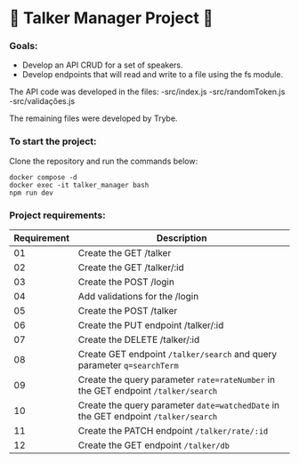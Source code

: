 # :microphone: Talker Manager Project :microphone:

### Goals:
- Develop an API CRUD for a set of speakers.
- Develop endpoints that will read and write to a file using the fs module.

The API code was developed in the files:
-src/index.js
-src/randomToken.js
-src/validações.js

The remaining files were developed by Trybe.

### To start the project:
Clone the repository and run the commands below:
```
docker compose -d
docker exec -it talker_manager bash
npm run dev
```
### Project requirements:
| Requirement | Description |
|-----------|-----------|
| 01 | Create the GET /talker |
| 02 | Create the GET /talker/:id |
| 03 | Create the POST /login |
| 04 | Add validations for the /login |
| 05 | Create the POST /talker |
| 06 | Create the PUT endpoint /talker/:id |
| 07 | Create the DELETE /talker/:id |
| 08 | Create GET endpoint `/talker/search` and query parameter `q=searchTerm` |
| 09 | Create the query parameter `rate=rateNumber` in the GET endpoint `/talker/search` |
| 10 | Create the query parameter `date=watchedDate` in the GET endpoint `/talker/search` |
| 11 | Create the PATCH endpoint `/talker/rate/:id` |
| 12 | Create the GET endpoint `/talker/db` |
